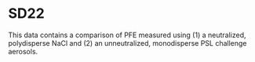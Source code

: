 
# SD22

This data contains a comparison of PFE measured using (1) a neutralized, polydisperse NaCl and (2) an unneutralized, monodisperse PSL challenge aerosols. 
